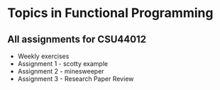 # Topics in Functional Programming

## All assignments for CSU44012

- Weekly exercises
- Assignment 1 - scotty example
- Assignment 2 - minesweeper
- Assignment 3 - Research Paper Review
